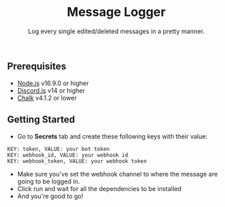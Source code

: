 <h1 align="center">
  Message Logger
  <br>
</h1>

<p align="center">Log every single edited/deleted messages in a pretty manner.</p>

<br>


##  Prerequisites

- [Node.js](https://nodejs.org/en/) v16.9.0 or higher
- [Discord.js](https://discord.js.org/#/) v14 or higher
- [Chalk](https://www.npmjs.com/package/chalk) v4.1.2 or lower

##  Getting Started

- Go to **Secrets** tab and create these following keys with their value:
```
KEY: token, VALUE: your bot token
KEY: webhook_id, VALUE: your webhook id
KEY: webhook_token, VALUE: your webhook token
```
- Make sure you've set the webhook channel to where the message are going to be logged in.
- Click run and wait for all the dependencies to be installed
- And you're good to go!